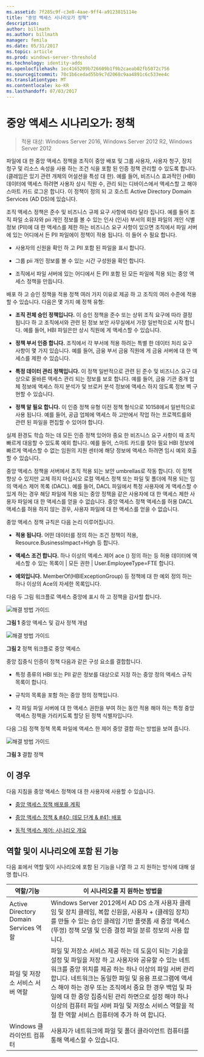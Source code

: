 ```yaml
---
ms.assetid: 7f285c9f-c3e8-4aae-9ff4-a9123815114e
title: "중앙 액세스 시나리오가 정책"
description: 
author: billmath
ms.author: billmath
manager: femila
ms.date: 05/31/2017
ms.topic: article
ms.prod: windows-server-threshold
ms.technology: identity-adds
ms.openlocfilehash: 1ec4165209b726609b1f9b2caeab02fb5072c756
ms.sourcegitcommit: 70c1b6cedad55b9c7d2068c9aa4891c6c533ee4c
ms.translationtype: MT
ms.contentlocale: ko-KR
ms.lasthandoff: 07/03/2017
---
```

# <a name="scenario-central-access-policy"></a>중앙 액세스 시나리오가: 정책

>적용 대상: Windows Server 2016, Windows Server 2012 R2, Windows Server 2012

파일에 대 한 중앙 액세스 정책을 조직이 중앙 배포 및 그룹 사용자, 사용자 청구, 장치 청구 및 리소스 속성을 사용 하는 조건 식을 포함 된 인증 정책 관리할 수 있도록 합니다. (클레임은 있기 관련 개체의 어설션을 특성 대 한). 예를 들어, 비즈니스 효과적인 (HBI) 데이터에 액세스 하려면 사용자 상시 직원 수, 관리 되는 디바이스에서 액세스할 고 해야 스마트 카드 로그온 합니다. 이 정책이 정의 되 고 호스트 Active Directory Domain Services (AD DS)에 있습니다.  
  
조직 액세스 정책은 준수 및 비즈니스 규제 요구 사항에 따라 달라 집니다. 예를 들어 조직 파일 소유자와 pii 개인 정보를 볼 수 있는 인사 (인사) 부서의 회원 파일의 개인 식별 정보 (PII)에 대 한 액세스를 제한 하는 비즈니스 요구 사항이 있으면 조직에서 파일 서버에 있는 어디에서 든 PII 파일에이 정책이 적용 됩니다. 이 들어 수 필요 합니다.  
  
-   사용자의 신원을 확인 하 고 PII 포함 된 파일을 표시 합니다.  
  
-   그룹 pii 개인 정보를 볼 수 있는 시간 구성원을 확인 합니다.  
  
-   조직에서 파일 서버에 있는 어디에서 든 PII 포함 된 모든 파일에 적용 되는 중앙 액세스 정책을 만듭니다.  
  
배포 하 고 승인 정책을 적용 정책 여러 가지 이유로 제공 하 고 조직의 여러 수준에 적용할 수 있습니다. 다음은 몇 가지 예 정책 유형:  
  
-   **조직 전체 승인 정책입니다.** 이 승인 정책을 준수 또는 상위 조직 요구에 따라 결정 됩니다 하 고 조직에서와 관련 된 정보 보안 사무실에서 가장 일반적으로 시작 합니다. 예를 들어, HBI 파일은만 상시 직원에 게 액세스할 수 있습니다.  
  
-   **정책 부서 인증 합니다.** 조직에서 각 부서에 적용 하려는 특별 한 데이터 처리 요구 사항이 몇 가지 있습니다. 예를 들어, 금융 부서 금융 직원에 게 금융 서버에 대 한 액세스를 제한 수 있습니다.  
  
-   **특정 데이터 관리 정책입니다.** 이 정책 일반적으로 관련 된 준수 및 비즈니스 요구 대상으로 올바른 액세스 관리 되는 정보를 보호 합니다. 예를 들어, 금융 기관 중개 업체 정보에 액세스 하지 분석가 및 브로커 분석 정보에 액세스 하지 않도록 정보 벽 구현할 수 있습니다.  
  
-   **정책 알 필요 합니다.** 이 인증 정책 유형 이전 정책 형식으로 10158에서 일반적으로 사용 됩니다. 예를 들어, 공급 업체에 액세스 하 고만에서 작업 하는 프로젝트를와 관련 된 파일을 편집할 수 있어야 합니다.  
  
실제 환경도 학습 하는 데 모든 인증 정책 있어야 중요 한 비즈니스 요구 사항이 때 조직 빠르게 대응할 수 있도록 예외 합니다. 예를 들어, 스마트 카드를 찾아 필요 HBI 정보에 빠르게 액세스할 수 없는 임원의 지원 센터에 해당 정보에 액세스 하려면 임시 예외 호출할 수 있습니다.  
  
중앙 액세스 정책을 서버에서 조직 적용 되는 보안 umbrellas로 작동 합니다. 이 정책 향상 수 있지만 교체 하지 마십시오 로컬 액세스 정책 또는 파일 및 폴더에 적용 되는 임의 액세스 제어 목록 (DACL). 예를 들어, DACL 파일에서 특정 사용자에 게 액세스할 수 있게 하는 경우 해당 파일에 적용 되는 중앙 정책을 같은 사용자에 대 한 액세스 제한 사용자 파일에 대 한 액세스를 얻을 수 없습니다. 중앙 액세스 정책 액세스를 허용 DACL 액세스를 허용 하지 않는 경우, 사용자 파일에 대 한 액세스를 얻을 수 없습니다.  
  
중앙 액세스 정책 규칙은 다음 논리 이루어집니다.  
  
-   **적용 됩니다.** 어떤 데이터를 정의 하는 조건 정책이 적용, Resource.BusinessImpact=High 등 합니다.  
  
-   **액세스 조건 합니다.** 하나 이상의 액세스 제어 ace () 정의 하는 등 허용 데이터에 액세스할 수 있는 목록이 | 모든 권한 | User.EmployeeType=FTE 합니다.  
  
-   **예외입니다.** MemberOf(HBIExceptionGroup) 등 정책에 대 한 예외 정의 하는 하나 이상의 Ace의 자세한 목록입니다.  
  
다음 두 그림 워크플로 액세스 중앙에 표시 하 고 정책을 감사할 합니다.  
  
![해결 방법 가이드](media/Scenario--Central-Access-Policy/DynamicAccessControl_RevGuide.JPG)  
  
**그림 1** 중앙 액세스 및 감사 정책 개념  
  
![해결 방법 가이드](media/Scenario--Central-Access-Policy/DynamicAccessControl_RevGuide_2.JPG)  
  
**그림 2** 정책 워크플로 중앙 액세스  
  
중앙 집중식 인증이 정책 다음과 같은 구성 요소를 결합합니다.  
  
-   특정 종류의 HBI 또는 PII 같은 정보를 대상으로 지정 하는 중앙 정의 액세스 규칙 목록이 합니다.  
  
-   규칙의 목록을 포함 하는 중앙 정의 정책입니다.  
  
-   각 파일 파일 서버에 대 한 액세스 권한을 부여 하는 동안 적용 해야 하는 특정 중앙 액세스 정책을 가리키도록 할당 된 정책 식별자입니다.  
  
다음 그림 정책 정책 목록 파일에 액세스 한 제어 중앙 결합 하는 방법을 보여 줍니다.  
  
![해결 방법 가이드](media/Scenario--Central-Access-Policy/DynamicAccessControl_RevGuide3.JPG)  
  
**그림 3** 결합 정책  
  
## <a name="in-this-scenario"></a>이 경우  
다음 지침을 중앙 액세스 정책에 대 한 사용자에 사용할 수 있습니다.  
  
-   [중앙 액세스 정책 배포를 계획](assetId:///0311a76d-d66c-4ddb-ade6-af586a2ad82f)  
  
-   [중앙 액세스 정책 & #40; 데모 단계 & #41; 배포](Deploy-a-Central-Access-Policy--Demonstration-Steps-.md)  
  
-   [동적 액세스 제어: 시나리오 개요](Dynamic-Access-Control--Scenario-Overview.md)  
  
## <a name="BKMK_NEW"></a>역할 및이 시나리오에 포함 된 기능  
다음 표에서 역할 및이 시나리오에 포함 된 기능을 나열 하 고 지 원하는 방식에 대해 설명 합니다.  
  
|역할/기능|이 시나리오를 지 원하는 방법을|  
|-----------------|---------------------------------|  
|Active Directory Domain Services 역할|Windows Server 2012에서 AD DS 소개 사용자 클레임 및 장치 클레임, 복합 신원을, 사용자 + (클레임 장치)를 만들 수 있는 승인 클레임 기반 플랫폼 새 중앙 액세스 (뚜껑) 정책 모델 및 인증 결정 파일 분류 정보의 사용 합니다.|  
|파일 및 저장소 서비스 서버 역할|파일 및 저장소 서비스 제공 하는 데 도움이 되는 기술을 설정 및 파일을 저장 하 고 사용자와 공유할 수 있는 네트워크를 중앙 위치를 제공 하는 하나 이상의 파일 서버 관리 합니다. 네트워크는 동일한 파일 및 응용 프로그램에 액세스 해야 하는 경우 또는 조직에서 중요 한 경우 백업 및 파일에 대 한 중앙 집중식된 관리 하면으로 설정 해야 하나 이상의 컴퓨터 파일 서버 파일 및 저장소 서비스 역할을 적절 한 역할 서비스 컴퓨터에 추가 하 여 합니다.|  
|Windows 클라이언트 컴퓨터|사용자가 네트워크에 파일 및 폴더 클라이언트 컴퓨터를 통해 액세스할 수 있습니다.|  
  


